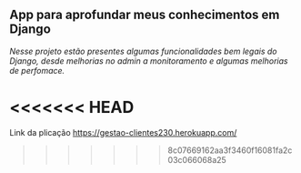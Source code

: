 ## App para aprofundar meus conhecimentos em Django
_Nesse projeto estão presentes algumas funcionalidades bem legais do Django, desde melhorias no admin a monitoramento e algumas melhorias de perfomace._

### 
<<<<<<< HEAD
=======
Link da plicação https://gestao-clientes230.herokuapp.com/
>>>>>>> 8c07669162aa3f3460f16081fa2c03c066068a25
